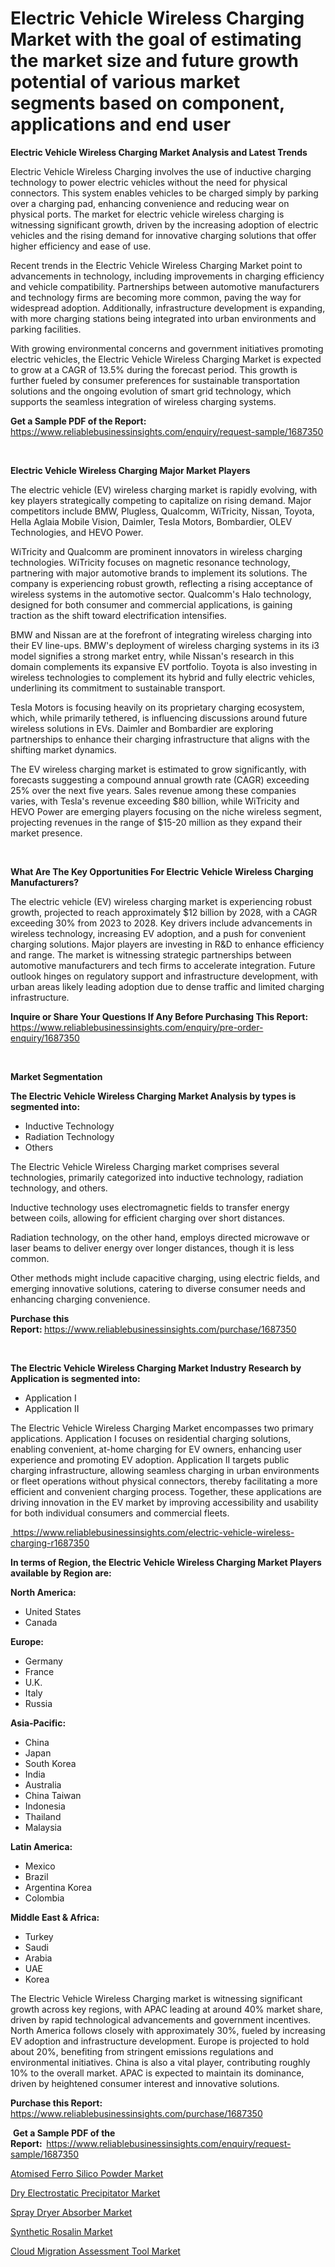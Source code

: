 <p><h1>Electric Vehicle Wireless Charging Market with the goal of estimating the market size and future growth potential of various market segments based on component, applications and end user</h1></p><p><strong>Electric Vehicle Wireless Charging Market Analysis and Latest Trends</strong></p>
<p><p>Electric Vehicle Wireless Charging involves the use of inductive charging technology to power electric vehicles without the need for physical connectors. This system enables vehicles to be charged simply by parking over a charging pad, enhancing convenience and reducing wear on physical ports. The market for electric vehicle wireless charging is witnessing significant growth, driven by the increasing adoption of electric vehicles and the rising demand for innovative charging solutions that offer higher efficiency and ease of use.</p><p>Recent trends in the Electric Vehicle Wireless Charging Market point to advancements in technology, including improvements in charging efficiency and vehicle compatibility. Partnerships between automotive manufacturers and technology firms are becoming more common, paving the way for widespread adoption. Additionally, infrastructure development is expanding, with more charging stations being integrated into urban environments and parking facilities. </p><p>With growing environmental concerns and government initiatives promoting electric vehicles, the Electric Vehicle Wireless Charging Market is expected to grow at a CAGR of 13.5% during the forecast period. This growth is further fueled by consumer preferences for sustainable transportation solutions and the ongoing evolution of smart grid technology, which supports the seamless integration of wireless charging systems.</p></p>
<p><strong>Get a Sample PDF of the Report:&nbsp;</strong> <a href="https://www.reliablebusinessinsights.com/enquiry/request-sample/1687350?utm_campaign=57&utm_medium=2&utm_source=Github&utm_content=ia&utm_term=16102024&utm_id=electric-vehicle-wireless-charging">https://www.reliablebusinessinsights.com/enquiry/request-sample/1687350</a></p>
<p>&nbsp;</p>
<p><strong>Electric Vehicle Wireless Charging Major Market Players</strong></p>
<p><p>The electric vehicle (EV) wireless charging market is rapidly evolving, with key players strategically competing to capitalize on rising demand. Major competitors include BMW, Plugless, Qualcomm, WiTricity, Nissan, Toyota, Hella Aglaia Mobile Vision, Daimler, Tesla Motors, Bombardier, OLEV Technologies, and HEVO Power. </p><p>WiTricity and Qualcomm are prominent innovators in wireless charging technologies. WiTricity focuses on magnetic resonance technology, partnering with major automotive brands to implement its solutions. The company is experiencing robust growth, reflecting a rising acceptance of wireless systems in the automotive sector. Qualcomm's Halo technology, designed for both consumer and commercial applications, is gaining traction as the shift toward electrification intensifies.</p><p>BMW and Nissan are at the forefront of integrating wireless charging into their EV line-ups. BMW's deployment of wireless charging systems in its i3 model signifies a strong market entry, while Nissan's research in this domain complements its expansive EV portfolio. Toyota is also investing in wireless technologies to complement its hybrid and fully electric vehicles, underlining its commitment to sustainable transport.</p><p>Tesla Motors is focusing heavily on its proprietary charging ecosystem, which, while primarily tethered, is influencing discussions around future wireless solutions in EVs. Daimler and Bombardier are exploring partnerships to enhance their charging infrastructure that aligns with the shifting market dynamics.</p><p>The EV wireless charging market is estimated to grow significantly, with forecasts suggesting a compound annual growth rate (CAGR) exceeding 25% over the next five years. Sales revenue among these companies varies, with Tesla's revenue exceeding $80 billion, while WiTricity and HEVO Power are emerging players focusing on the niche wireless segment, projecting revenues in the range of $15-20 million as they expand their market presence.</p></p>
<p>&nbsp;</p>
<p><strong>What Are The Key Opportunities For Electric Vehicle Wireless Charging Manufacturers?</strong></p>
<p><p>The electric vehicle (EV) wireless charging market is experiencing robust growth, projected to reach approximately $12 billion by 2028, with a CAGR exceeding 30% from 2023 to 2028. Key drivers include advancements in wireless technology, increasing EV adoption, and a push for convenient charging solutions. Major players are investing in R&D to enhance efficiency and range. The market is witnessing strategic partnerships between automotive manufacturers and tech firms to accelerate integration. Future outlook hinges on regulatory support and infrastructure development, with urban areas likely leading adoption due to dense traffic and limited charging infrastructure.</p></p>
<p><strong>Inquire or Share Your Questions If Any Before Purchasing This Report:</strong> <a href="https://www.reliablebusinessinsights.com/enquiry/pre-order-enquiry/1687350?utm_campaign=57&utm_medium=2&utm_source=Github&utm_content=ia&utm_term=16102024&utm_id=electric-vehicle-wireless-charging">https://www.reliablebusinessinsights.com/enquiry/pre-order-enquiry/1687350</a></p>
<p>&nbsp;</p>
<p><strong>Market Segmentation</strong></p>
<p><strong>The Electric Vehicle Wireless Charging Market Analysis by types is segmented into:</strong></p>
<p><ul><li>Inductive Technology</li><li>Radiation Technology</li><li>Others</li></ul></p>
<p><p>The Electric Vehicle Wireless Charging market comprises several technologies, primarily categorized into inductive technology, radiation technology, and others. </p><p>Inductive technology uses electromagnetic fields to transfer energy between coils, allowing for efficient charging over short distances. </p><p>Radiation technology, on the other hand, employs directed microwave or laser beams to deliver energy over longer distances, though it is less common. </p><p>Other methods might include capacitive charging, using electric fields, and emerging innovative solutions, catering to diverse consumer needs and enhancing charging convenience.</p></p>
<p><strong>Purchase this Report:&nbsp;</strong><a href="https://www.reliablebusinessinsights.com/purchase/1687350?utm_campaign=57&utm_medium=2&utm_source=Github&utm_content=ia&utm_term=16102024&utm_id=electric-vehicle-wireless-charging">https://www.reliablebusinessinsights.com/purchase/1687350</a></p>
<p>&nbsp;</p>
<p><strong>The Electric Vehicle Wireless Charging Market Industry Research by Application is segmented into:</strong></p>
<p><ul><li>Application I</li><li>Application II</li></ul></p>
<p><p>The Electric Vehicle Wireless Charging Market encompasses two primary applications. Application I focuses on residential charging solutions, enabling convenient, at-home charging for EV owners, enhancing user experience and promoting EV adoption. Application II targets public charging infrastructure, allowing seamless charging in urban environments or fleet operations without physical connectors, thereby facilitating a more efficient and convenient charging process. Together, these applications are driving innovation in the EV market by improving accessibility and usability for both individual consumers and commercial fleets.</p></p>
<p><a href="https://www.reliablebusinessinsights.com/electric-vehicle-wireless-charging-r1687350?utm_campaign=57&utm_medium=2&utm_source=Github&utm_content=ia&utm_term=16102024&utm_id=electric-vehicle-wireless-charging">&nbsp;https://www.reliablebusinessinsights.com/electric-vehicle-wireless-charging-r1687350</a></p>
<p><strong>In terms of Region, the Electric Vehicle Wireless Charging Market Players available by Region are:</strong></p>
<p>
    <p> <strong> North America: </strong>
        <ul>
            <li>United States</li>
            <li>Canada</li>
        </ul>
        </p> 
    <p> <strong> Europe: </strong>
        <ul>
            <li>Germany</li>
            <li>France</li>
            <li>U.K.</li>
            <li>Italy</li>
            <li>Russia</li>
        </ul>
        </p> 
    <p> <strong> Asia-Pacific: </strong>
        <ul>
            <li>China</li>
            <li>Japan</li>
            <li>South Korea</li>
            <li>India</li>
            <li>Australia</li>
            <li>China Taiwan</li>
            <li>Indonesia</li>
            <li>Thailand</li>
            <li>Malaysia</li>
        </ul>
        </p> 
    <p> <strong> Latin America: </strong>
        <ul>
            <li>Mexico</li>
            <li>Brazil</li>
            <li>Argentina Korea</li>
            <li>Colombia</li>
        </ul>
        </p> 
    <p> <strong> Middle East & Africa: </strong>
        <ul>
            <li>Turkey</li>
            <li>Saudi</li>
            <li>Arabia</li>
            <li>UAE</li>
            <li>Korea</li>
        </ul>
    </p>
    </p>
<p><p>The Electric Vehicle Wireless Charging market is witnessing significant growth across key regions, with APAC leading at around 40% market share, driven by rapid technological advancements and government incentives. North America follows closely with approximately 30%, fueled by increasing EV adoption and infrastructure development. Europe is projected to hold about 20%, benefiting from stringent emissions regulations and environmental initiatives. China is also a vital player, contributing roughly 10% to the overall market. APAC is expected to maintain its dominance, driven by heightened consumer interest and innovative solutions.</p></p>
<p><strong>Purchase this Report: </strong><a href="https://www.reliablebusinessinsights.com/purchase/1687350?utm_campaign=57&utm_medium=2&utm_source=Github&utm_content=ia&utm_term=16102024&utm_id=electric-vehicle-wireless-charging">https://www.reliablebusinessinsights.com/purchase/1687350</a></p>
<p>&nbsp;<strong>Get a Sample PDF of the Report:&nbsp;&nbsp;</strong><a href="https://www.reliablebusinessinsights.com/enquiry/request-sample/1687350?utm_campaign=57&utm_medium=2&utm_source=Github&utm_content=ia&utm_term=16102024&utm_id=electric-vehicle-wireless-charging">https://www.reliablebusinessinsights.com/enquiry/request-sample/1687350</a></p>
<p><strong></strong></p>
<p><p><a href="https://www.linkedin.com/pulse/atomised-ferro-silico-powder-market-segmentation-in-depth-ltljc?trk=public_post_embed_feed-article-content&utm_campaign=57&utm_medium=2&utm_source=Github&utm_content=ia&utm_term=16102024&utm_id=electric-vehicle-wireless-charging">Atomised Ferro Silico Powder Market</a></p><p><a href="https://issuu.com/reportprime-2/docs/dry-electrostatic-precipitator-mark_4d4032d45a51e6?utm_campaign=57&utm_medium=2&utm_source=Github&utm_content=ia&utm_term=16102024&utm_id=electric-vehicle-wireless-charging">Dry Electrostatic Precipitator Market</a></p><p><a href="https://issuu.com/reportprime-2/docs/spray-dryer-absorber-market-size-20_c92ec11d87b3f1?utm_campaign=57&utm_medium=2&utm_source=Github&utm_content=ia&utm_term=16102024&utm_id=electric-vehicle-wireless-charging">Spray Dryer Absorber Market</a></p><p><a href="https://www.linkedin.com/pulse/global-synthetic-rosalin-market-size-trends-analysis-vmm0c?trk=public_post_embed_feed-article-content&utm_campaign=57&utm_medium=2&utm_source=Github&utm_content=ia&utm_term=16102024&utm_id=electric-vehicle-wireless-charging">Synthetic Rosalin Market</a></p><p><a href="https://github.com/haydee0czminge/Market-Research-Report-List-1/blob/main/cloud-migration-assessment-tool-market.md?utm_campaign=57&utm_medium=2&utm_source=Github&utm_content=ia&utm_term=16102024&utm_id=electric-vehicle-wireless-charging">Cloud Migration Assessment Tool Market</a></p></p>